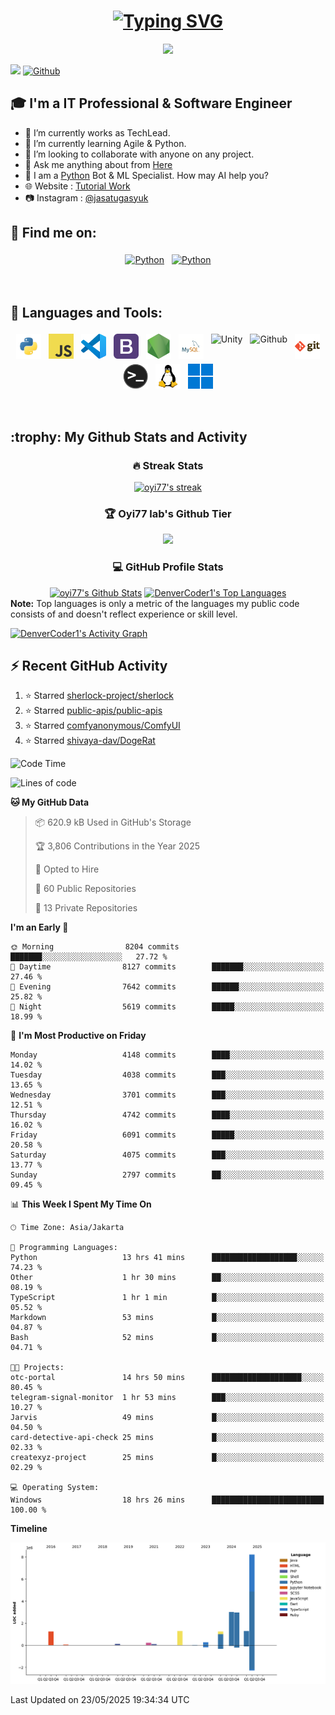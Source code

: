
<h1 align="center">
  <a href="https://git.io/typing-svg"><img src="https://readme-typing-svg.demolab.com?font=Fira+Code&size=25&duration=2000&pause=1000&center=true&vCenter=true&repeat=false&width=435&lines=Hello+There+%F0%9F%91%8B!;%F0%9F%A4%96I+am+Paijo+a.k.a+Oyi77%F0%9F%A4%96" alt="Typing SVG" /></a>
</h1>
<p align="center">
  <!-- Typing SVG by DenverCoder1 - https://github.com/DenverCoder1/readme-typing-svg -->
  <a href="https://github.com/DenverCoder1/readme-typing-svg">
    <img src="https://readme-typing-svg.demolab.com/?lines=Full-stack%20Developer%20and%20app%20developer;Experienced%20IT%2FConsultant%20;5%2B%20years%20of%20coding%20experience;Always%20learning%20new%20things&font=Fira%20Code&center=true&width=500&height=45&color=f75c7e&vCenter=true&pause=1000&size=22" /></a>
</p>



![](https://visitor-badge.laobi.icu/badge?page_id=oyi77.oyi77) [![Github](https://img.shields.io/github/followers/oyi77?label=Followers&logo=Github)](https://github.com/oyi77)

## 🎓 I'm a IT Professional & Software Engineer

- 🔭 I’m currently works as TechLead.
- 🌱 I’m currently learning Agile & Python. 
- 👯 I’m looking to collaborate with anyone on any project.
- 💬 Ask me anything about from <a href="https://github.com/oyi77/oyi77/issues" title="Issues">Here</a>
- 🤖 I am a [Python](https://www.python.org/) Bot & ML Specialist. How may AI help you?
- 🌐 Website : [Tutorial Work](https://tutorialwork.my.id)
- 📷 Instagram : [@jasatugasyuk](https://instagram.com/jasatugasyuk)

## :email: Find me on:

<!--
[<img align="left" alt="oyi77" width="40px" src="https://raw.githubusercontent.com/iconic/open-iconic/master/svg/globe.svg" />][website]
[<img align="left" alt="oyi77 | LinkedIn" width="40px" src="https://cdn.jsdelivr.net/npm/simple-icons@v3/icons/linkedin.svg" />][linkedin]
[<img align="left" alt="oyi77 | Mail" width="40px" src="https://cdn.jsdelivr.net/npm/simple-icons@v3/icons/gmail.svg" />][mail]
-->

<p align="center">
<!--  <a href="https://www.charalambosioannou.tech" target="_blank" rel="noopener noreferrer"> <img src="https://cdn-icons-png.flaticon.com/512/841/841364.png" alt="Python" height="40" style="vertical-align:top; margin:4px"> </a> -->
 <a href="https://www.linkedin.com/in/fikriizzuddin/" target="_blank" rel="noopener noreferrer"> <img src="https://cdn-icons-png.flaticon.com/512/174/174857.png" alt="Python" height="40" style="vertical-align:top; margin:4px"></a>
 <a href="mailto:mbahkoe.pendekar@gmail.com"> <img src="https://cdn-icons-png.flaticon.com/512/726/726623.png" alt="Python" height="40" style="vertical-align:top; margin:4px"></a> 
<!--   <a href="https://dev.to/CharalambosIoannou" target="_blank" rel="noopener noreferrer"> <img src="https://img.shields.io/badge/DEV.TO-%230A0A0A.svg?&style=for-the-badge&logo=dev-dot-to&logoColor=white" alt="Python" height="40" style="vertical-align:top; margin:4px"> </a> -->
</p>

<br />


## 🧰 Languages and Tools:
<p align="center">
<img src="https://raw.githubusercontent.com/github/explore/80688e429a7d4ef2fca1e82350fe8e3517d3494d/topics/python/python.png" alt="Python" height="40" style="vertical-align:top; margin:4px">
<img src="https://raw.githubusercontent.com/github/explore/80688e429a7d4ef2fca1e82350fe8e3517d3494d/topics/javascript/javascript.png" alt="Javascript" height="40" style="vertical-align:top; margin:4px">
<img src="https://raw.githubusercontent.com/github/explore/80688e429a7d4ef2fca1e82350fe8e3517d3494d/topics/visual-studio-code/visual-studio-code.png" alt="VS Code" height="40" style="vertical-align:top; margin:4px">
<img src="https://raw.githubusercontent.com/github/explore/80688e429a7d4ef2fca1e82350fe8e3517d3494d/topics/bootstrap/bootstrap.png" alt="Bootstrap" height="40" style="vertical-align:top; margin:4px">
<img src="https://raw.githubusercontent.com/github/explore/80688e429a7d4ef2fca1e82350fe8e3517d3494d/topics/nodejs/nodejs.png" alt="NodeJS" height="40" style="vertical-align:top; margin:4px">
<img src="https://raw.githubusercontent.com/github/explore/80688e429a7d4ef2fca1e82350fe8e3517d3494d/topics/mysql/mysql.png" alt="MySQL" height="40" style="vertical-align:top; margin:4px">
 <img src="https://cdn-icons-png.flaticon.com/512/5969/5969346.png" alt="Unity" height="40" style="vertical-align:top; margin:4px">
<img src="https://cdn-icons-png.flaticon.com/512/5968/5968866.png" alt="Github" height="40" style="vertical-align:top; margin:4px">
<img src="https://raw.githubusercontent.com/github/explore/80688e429a7d4ef2fca1e82350fe8e3517d3494d/topics/git/git.png" alt="Git" height="40" style="vertical-align:top; margin:4px">
<img src="https://raw.githubusercontent.com/github/explore/80688e429a7d4ef2fca1e82350fe8e3517d3494d/topics/terminal/terminal.png" alt="Terminal" height="40" style="vertical-align:top; margin:4px">
<img src="https://raw.githubusercontent.com/github/explore/80688e429a7d4ef2fca1e82350fe8e3517d3494d/topics/linux/linux.png" alt="Linux" height="40" style="vertical-align:top; margin:4px" alt="Windows" height="40" style="vertical-align:top; margin:4px">
<img src="https://raw.githubusercontent.com/github/explore/80688e429a7d4ef2fca1e82350fe8e3517d3494d/topics/windows/windows.png" alt="Windows" height="40" style="vertical-align:top; margin:4px">

</p>

<br />




 <h2>:trophy: My Github Stats and Activity</h2>

  <h3 align="center">🔥 Streak Stats</h3>
  <div align="center">
  <p>
    <a href="https://github.com/DenverCoder1/github-readme-streak-stats">
      <img title="🔥 Get streak stats for your profile at git.io/streak-stats" alt="oyi77's streak" src="https://streak-stats.demolab.com/?user=oyi77&theme=monokai-metallian&hide_border=true"/>
    </a>
  </p>
  </div>
  
  <h3 align="center">🏆 Oyi77 lab's Github Tier</h3>
<div align="center">
<a href="https://app.dooboo.io/oyi77"><img src="https://server.dooboo.io/github-stats/oyi77" width="400" /></a>
</div>
  <h3 align="center">💻 GitHub Profile Stats</h3>

  <!-- https://github.com/anuraghazra/github-readme-stats -->
<div align="center">
  <a href="https://github.com/anuraghazra/github-readme-stats"><img alt="oyi77's Github Stats" src="https://denvercoder1-github-readme-stats.vercel.app/api/?username=oyi77&show_icons=true&include_all_commits=true&count_private=true&theme=react&hide_border=true&bg_color=1F222E&title_color=F85D7F&icon_color=F8D866" height="192px"/></a>
  <a href="https://github.com/anuraghazra/github-readme-stats"><img alt="DenverCoder1's Top Languages" src="https://denvercoder1-github-readme-stats.vercel.app/api/top-langs/?username=oyi77&langs_count=8&layout=compact&theme=react&hide_border=true&bg_color=1F222E&title_color=F85D7F&icon_color=F8D866&hide=Jupyter%20Notebook,Roff" height="192px"/></a>
  <br/>
</div>
  <b>Note:</b> Top languages is only a metric of the languages my public code consists of and doesn't reflect experience or skill level.
  
  <!-- https://github.com/ashutosh00710/github-readme-activity-graph -->

  <a href="https://github.com/ashutosh00710/github-readme-activity-graph"><img alt="DenverCoder1's Activity Graph" src="https://github-readme-activity-graph.cyclic.app/graph/?username=oyi77&bg_color=1F222E&color=F8D866&line=F85D7F&point=FFFFFF&hide_border=true" /></a>

  <h2>⚡ Recent GitHub Activity</h2>

  <!--RECENT_ACTIVITY:start-->
1. ⭐ Starred [sherlock-project/sherlock](https://github.com/sherlock-project/sherlock)<br>
2. ⭐ Starred [public-apis/public-apis](https://github.com/public-apis/public-apis)<br>
3. ⭐ Starred [comfyanonymous/ComfyUI](https://github.com/comfyanonymous/ComfyUI)<br>
4. ⭐ Starred [shivaya-dav/DogeRat](https://github.com/shivaya-dav/DogeRat)<br>
<!--RECENT_ACTIVITY:end-->
  
  <!--START_SECTION:waka-->
![Code Time](http://img.shields.io/badge/Code%20Time-1%2C564%20hrs%2035%20mins-blue)

![Lines of code](https://img.shields.io/badge/From%20Hello%20World%20I%27ve%20Written-19.9%20million%20lines%20of%20code-blue)

**🐱 My GitHub Data** 

> 📦 620.9 kB Used in GitHub's Storage 
 > 
> 🏆 3,806 Contributions in the Year 2025
 > 
> 💼 Opted to Hire
 > 
> 📜 60 Public Repositories 
 > 
> 🔑 13 Private Repositories 
 > 
**I'm an Early 🐤** 

```text
🌞 Morning                8204 commits        ███████░░░░░░░░░░░░░░░░░░   27.72 % 
🌆 Daytime                8127 commits        ███████░░░░░░░░░░░░░░░░░░   27.46 % 
🌃 Evening                7642 commits        ██████░░░░░░░░░░░░░░░░░░░   25.82 % 
🌙 Night                  5619 commits        █████░░░░░░░░░░░░░░░░░░░░   18.99 % 
```
📅 **I'm Most Productive on Friday** 

```text
Monday                   4148 commits        ████░░░░░░░░░░░░░░░░░░░░░   14.02 % 
Tuesday                  4038 commits        ███░░░░░░░░░░░░░░░░░░░░░░   13.65 % 
Wednesday                3701 commits        ███░░░░░░░░░░░░░░░░░░░░░░   12.51 % 
Thursday                 4742 commits        ████░░░░░░░░░░░░░░░░░░░░░   16.02 % 
Friday                   6091 commits        █████░░░░░░░░░░░░░░░░░░░░   20.58 % 
Saturday                 4075 commits        ███░░░░░░░░░░░░░░░░░░░░░░   13.77 % 
Sunday                   2797 commits        ██░░░░░░░░░░░░░░░░░░░░░░░   09.45 % 
```


📊 **This Week I Spent My Time On** 

```text
🕑︎ Time Zone: Asia/Jakarta

💬 Programming Languages: 
Python                   13 hrs 41 mins      ███████████████████░░░░░░   74.23 % 
Other                    1 hr 30 mins        ██░░░░░░░░░░░░░░░░░░░░░░░   08.19 % 
TypeScript               1 hr 1 min          █░░░░░░░░░░░░░░░░░░░░░░░░   05.52 % 
Markdown                 53 mins             █░░░░░░░░░░░░░░░░░░░░░░░░   04.87 % 
Bash                     52 mins             █░░░░░░░░░░░░░░░░░░░░░░░░   04.71 % 

🐱‍💻 Projects: 
otc-portal               14 hrs 50 mins      ████████████████████░░░░░   80.45 % 
telegram-signal-monitor  1 hr 53 mins        ███░░░░░░░░░░░░░░░░░░░░░░   10.27 % 
Jarvis                   49 mins             █░░░░░░░░░░░░░░░░░░░░░░░░   04.50 % 
card-detective-api-check 25 mins             █░░░░░░░░░░░░░░░░░░░░░░░░   02.33 % 
createxyz-project        25 mins             █░░░░░░░░░░░░░░░░░░░░░░░░   02.29 % 

💻 Operating System: 
Windows                  18 hrs 26 mins      █████████████████████████   100.00 % 
```

**Timeline**

![Lines of Code chart](https://raw.githubusercontent.com/oyi77/oyi77/main/assets/bar_graph.png)


 Last Updated on 23/05/2025 19:34:34 UTC
<!--END_SECTION:waka-->




[linkedin]: https://linkedin.com/in/fikriizzuddin/
[mail]: mailto:mbahkoe.pendekar@gmail.com




